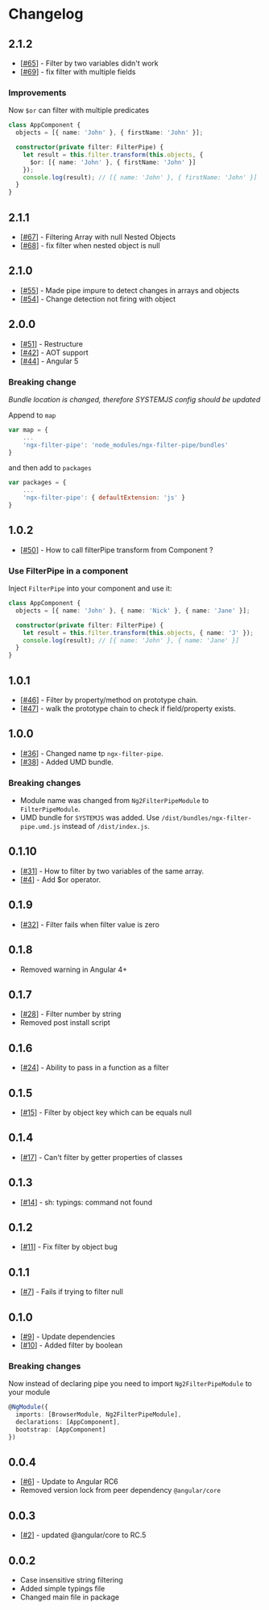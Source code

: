 # Changelog

## 2.1.2

- [[#65](https://github.com/VadimDez/ngx-filter-pipe/issues/65)] - Filter by two variables didn't work
- [[#69](https://github.com/VadimDez/ngx-filter-pipe/pull/69)] - fix filter with multiple fields

### Improvements

Now `$or` can filter with multiple predicates

```ts
class AppComponent {
  objects = [{ name: 'John' }, { firstName: 'John' }];

  constructor(private filter: FilterPipe) {
    let result = this.filter.transform(this.objects, {
      $or: [{ name: 'John' }, { firstName: 'John' }]
    });
    console.log(result); // [{ name: 'John' }, { firstName: 'John' }]
  }
}
```

## 2.1.1

- [[#67](https://github.com/VadimDez/ngx-filter-pipe/issues/67)] - Filtering Array with null Nested Objects
- [[#68](https://github.com/VadimDez/ngx-filter-pipe/pull/68)] - fix filter when nested object is null

## 2.1.0

- [[#55](https://github.com/VadimDez/ngx-filter-pipe/pull/55)] - Made pipe impure to detect changes in arrays and objects
- [[#54](https://github.com/VadimDez/ngx-filter-pipe/issues/54)] - Change detection not firing with object

## 2.0.0

- [[#51](https://github.com/VadimDez/ngx-filter-pipe/pull/51)] - Restructure
- [[#42](https://github.com/VadimDez/ngx-filter-pipe/issues/42)] - AOT support
- [[#44](https://github.com/VadimDez/ngx-filter-pipe/issues/44)] - Angular 5

### Breaking change

_Bundle location is changed, therefore SYSTEMJS config should be updated_

Append to `map`

```js
var map = {
    ...
    'ngx-filter-pipe': 'node_modules/ngx-filter-pipe/bundles'
}
```

and then add to `packages`

```js
var packages = {
    ...
    'ngx-filter-pipe': { defaultExtension: 'js' }
}
```

## 1.0.2

- [[#50](https://github.com/VadimDez/ngx-filter-pipe/issues/50)] - How to call filterPipe transform from Component ?

### Use FilterPipe in a component

Inject `FilterPipe` into your component and use it:

```ts
class AppComponent {
  objects = [{ name: 'John' }, { name: 'Nick' }, { name: 'Jane' }];

  constructor(private filter: FilterPipe) {
    let result = this.filter.transform(this.objects, { name: 'J' });
    console.log(result); // [{ name: 'John' }, { name: 'Jane' }]
  }
}
```

## 1.0.1

- [[#46](https://github.com/VadimDez/ngx-filter-pipe/issues/46)] - Filter by property/method on prototype chain.
- [[#47](https://github.com/VadimDez/ngx-filter-pipe/pull/47)] - walk the prototype chain to check if field/property exists.

## 1.0.0

- [[#36](https://github.com/VadimDez/ngx-filter-pipe/issues/36)] - Changed name tp `ngx-filter-pipe`.
- [[#38](https://github.com/VadimDez/ngx-filter-pipe/issues/38)] - Added UMD bundle.

### Breaking changes

- Module name was changed from `Ng2FilterPipeModule` to `FilterPipeModule`.
- UMD bundle for `SYSTEMJS` was added. Use `/dist/bundles/ngx-filter-pipe.umd.js` instead of `/dist/index.js`.

## 0.1.10

- [[#31](https://github.com/VadimDez/ng2-filter-pipe/issues/31)] - How to filter by two variables of the same array.
- [[#4](https://github.com/VadimDez/ng2-filter-pipe/issues/4)] - Add \$or operator.

## 0.1.9

- [[#32](https://github.com/VadimDez/ng2-filter-pipe/issues/32)] - Filter fails when filter value is zero

## 0.1.8

- Removed warning in Angular 4+

## 0.1.7

- [[#28](https://github.com/VadimDez/ng2-filter-pipe/issues/28)] - Filter number by string
- Removed post install script

## 0.1.6

- [[#24](https://github.com/VadimDez/ng2-filter-pipe/pull/24)] - Ability to pass in a function as a filter

## 0.1.5

- [[#15](https://github.com/VadimDez/ng2-filter-pipe/issues/15)] - Filter by object key which can be equals null

## 0.1.4

- [[#17](https://github.com/VadimDez/ng2-filter-pipe/issues/17)] - Can't filter by getter properties of classes

## 0.1.3

- [[#14](https://github.com/VadimDez/ng2-filter-pipe/issues/14)] - sh: typings: command not found

## 0.1.2

- [[#11](https://github.com/VadimDez/ng2-filter-pipe/issues/11)] - Fix filter by object bug

## 0.1.1

- [[#7](https://github.com/VadimDez/ng2-filter-pipe/issues/7)] - Fails if trying to filter null

## 0.1.0

- [[#9](https://github.com/VadimDez/ng2-filter-pipe/issues/9)] - Update dependencies
- [[#10](https://github.com/VadimDez/ng2-filter-pipe/issues/10)] - Added filter by boolean

### Breaking changes

Now instead of declaring pipe you need to import `Ng2FilterPipeModule` to your module

```ts
@NgModule({
  imports: [BrowserModule, Ng2FilterPipeModule],
  declarations: [AppComponent],
  bootstrap: [AppComponent]
})
```

## 0.0.4

- [[#6](https://github.com/VadimDez/ng2-filter-pipe/issues/6)] - Update to Angular RC6
- Removed version lock from peer dependency `@angular/core`

## 0.0.3

- [[#2](https://github.com/VadimDez/ng2-filter-pipe/issues/2)] - updated @angular/core to RC.5

## 0.0.2

- Case insensitive string filtering
- Added simple typings file
- Changed main file in package

